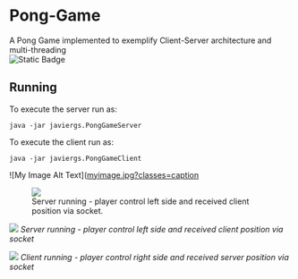 # Pong-Game
A Pong Game implemented to exemplify Client-Server architecture and multi-threading
<br>
![Static Badge](https://img.shields.io/badge/author-javiergs-orange)

## Running

To execute the server run as:
```
java -jar javiergs.PongGameServer
```

To execute the client run as:
```
java -jar javiergs.PongGameClient
```

![My Image Alt Text]([myimage.jpg?classes=caption](https://github.com/CSC308/Pong-Game/assets/3814755/b3dcb362-294e-4ad7-9562-2203557a4f45 "My Image Caption")

<p align="center">
<figure>
  <img src="https://github.com/CSC308/Pong-Game/assets/3814755/b3dcb362-294e-4ad7-9562-2203557a4f45" size="400">
  <figcaption>Server running - player control left side and received client position via socket.</figcaption>
</figure>
</p>

![](https://github.com/CSC308/Pong-Game/assets/3814755/b3dcb362-294e-4ad7-9562-2203557a4f45)
*Server running - player control left side and received client position via socket*

![](https://github.com/CSC308/Pong-Game/assets/3814755/ef7e3db3-14c4-4caa-9b61-9aec075682dc)
*Client running - player control right side and received server position via socket*

